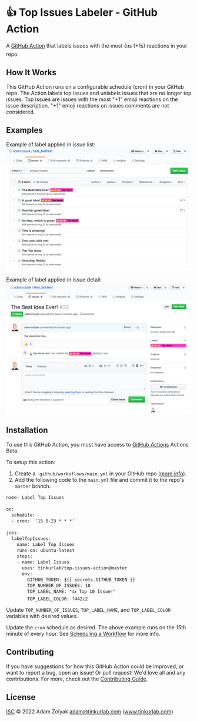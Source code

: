 # 👍 Top Issues Labeler - GitHub Action

A [GitHub Action](https://github.com/features/actions) that labels issues with the most 👍s (+1s) reactions in your repo.

## How It Works

This GitHub Action runs on a configurable schedule (cron) in your GitHub repo. The Action labels top issues and unlabels issues that are no longer top issues. Top issues are issues with the most "+1" emoji reactions on the issue description. "+1" emoji reactions on issues comments are not considered.

## Examples

Example of label applied in issue list:
![GitHub Logo](./docs/issue_list.png)

Example of label applied in issue detail:
![GitHub Logo](./docs/issue_detail.png)

## Installation

To use this GitHub Action, you must have access to [GitHub Actions](https://github.com/features/actions) Actions Beta.

To setup this action:

1. Create a `.github/worksflows/main.yml` in your GitHub repo ([more info](https://help.github.com/en/articles/configuring-a-workflow)).
2. Add the following code to the `main.yml` file and commit it to the repo's `master` branch.

```
name: Label Top Issues

on:
  schedule:
  - cron:  '15 0-23 * * *'

jobs:
  labelTopIssues:
    name: Label Top Issues
    runs-on: ubuntu-latest
    steps:
    - name: Label Issues
      uses: tinkurlab/top-issues-action@master
      env:
        GITHUB_TOKEN: ${{ secrets.GITHUB_TOKEN }}
        TOP_NUMBER_OF_ISSUES: 10
        TOP_LABEL_NAME: "👍 Top 10 Issue!"
        TOP_LABEL_COLOR: f442c2
```

Update `TOP_NUMBER_OF_ISSUES`, `TOP_LABEL_NAME`, and `TOP_LABEL_COLOR` variables with desired values.

Update the `cron` schedule as desired. The above example runs on the 15th minute of every hour. See [Scheduling a Workflow](https://developer.github.com/actions/managing-workflows/creating-and-cancelling-a-workflow/#scheduling-a-workflow) for more info.

## Contributing

If you have suggestions for how this GitHub Action could be improved, or want to report a bug, open an issue! Or pull request! We'd love all and any contributions. For more, check out the [Contributing Guide](CONTRIBUTING.md).

## License

[ISC](LICENSE) © 2022 Adam Zolyak <adam@tinkurlab.com> (www.tinkurlab.com)
